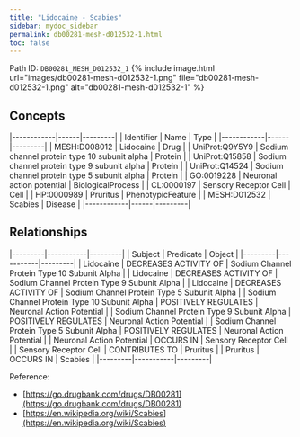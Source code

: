 ```yaml
---
title: "Lidocaine - Scabies"
sidebar: mydoc_sidebar
permalink: db00281-mesh-d012532-1.html
toc: false 
---
```



Path ID: `DB00281_MESH_D012532_1`
{% include image.html url="images/db00281-mesh-d012532-1.png" file="db00281-mesh-d012532-1.png" alt="db00281-mesh-d012532-1" %}

## Concepts

|------------|------|---------|
| Identifier | Name | Type    |
|------------|------|---------|
| MESH:D008012 | Lidocaine | Drug |
| UniProt:Q9Y5Y9 | Sodium channel protein type 10 subunit alpha | Protein |
| UniProt:Q15858 | Sodium channel protein type 9 subunit alpha | Protein |
| UniProt:Q14524 | Sodium channel protein type 5 subunit alpha | Protein |
| GO:0019228 | Neuronal action potential | BiologicalProcess |
| CL:0000197 | Sensory Receptor Cell | Cell |
| HP:0000989 | Pruritus | PhenotypicFeature |
| MESH:D012532 | Scabies | Disease |
|------------|------|---------|

## Relationships

|---------|-----------|---------|
| Subject | Predicate | Object  |
|---------|-----------|---------|
| Lidocaine | DECREASES ACTIVITY OF | Sodium Channel Protein Type 10 Subunit Alpha |
| Lidocaine | DECREASES ACTIVITY OF | Sodium Channel Protein Type 9 Subunit Alpha |
| Lidocaine | DECREASES ACTIVITY OF | Sodium Channel Protein Type 5 Subunit Alpha |
| Sodium Channel Protein Type 10 Subunit Alpha | POSITIVELY REGULATES | Neuronal Action Potential |
| Sodium Channel Protein Type 9 Subunit Alpha | POSITIVELY REGULATES | Neuronal Action Potential |
| Sodium Channel Protein Type 5 Subunit Alpha | POSITIVELY REGULATES | Neuronal Action Potential |
| Neuronal Action Potential | OCCURS IN | Sensory Receptor Cell |
| Sensory Receptor Cell | CONTRIBUTES TO | Pruritus |
| Pruritus | OCCURS IN | Scabies |
|---------|-----------|---------|

Reference: 
  - [https://go.drugbank.com/drugs/DB00281](https://go.drugbank.com/drugs/DB00281)
  - [https://en.wikipedia.org/wiki/Scabies](https://en.wikipedia.org/wiki/Scabies)
